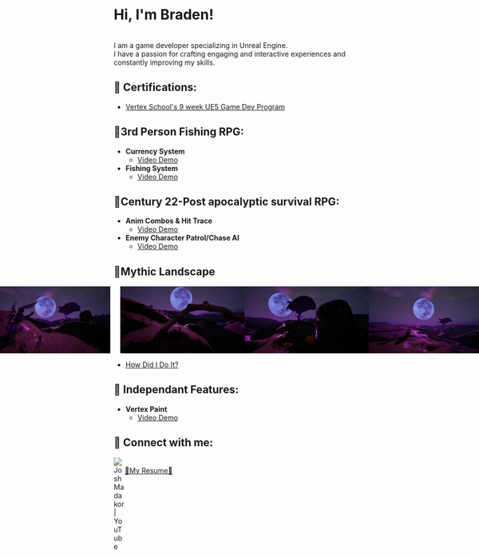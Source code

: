 <h1>Hi, I'm Braden!</h1><br>I am a game developer specializing in Unreal Engine.<br>I have a passion for crafting engaging and interactive experiences and constantly improving my skills.
  
<h2>🏅 Certifications:</h2>

- [Vertex School's 9 week UE5 Game Dev Program](VertexCertificate.pdf)

<h2>🎣3rd Person Fishing RPG:</h2>

- <b>Currency System</b>
  - [Video Demo](https://youtu.be/ixUhNHmqNtE)
- <b>Fishing System</b>
  - [Video Demo](https://github.com/joshmadakor1/4chan-Image-Analysis-Middleware-C964)
 
<h2>🧟Century 22-Post apocalyptic survival RPG:</h2>

- <b>Anim Combos & Hit Trace</b>
  - [Video Demo](https://www.youtube.com/watch?v=O7IdGsZLdjw)
- <b>Enemy Character Patrol/Chase AI</b>
  - [Video Demo](https://youtu.be/qMX_9vS9pQ8)
<h2>🔮Mythic Landscape</h2>

<div style="display: flex; justify-content: center;">
  <img src="https://github.com/MaxProjektz/MaxProjektz/blob/main/HighresScreenshot00000.png?raw=true" width="249" style="margin-right: 20px;">
  <img src="https://github.com/MaxProjektz/MaxProjektz/blob/main/HighresScreenshot00001.png?raw=true" width="249">
  <img src="https://github.com/MaxProjektz/MaxProjektz/blob/main/HighresScreenshot00003.png?raw=true" width="249">
  <img src="https://github.com/MaxProjektz/MaxProjektz/blob/main/HighresScreenshot00004.png?raw=true" width="249">
</div>

 - [How Did I Do It?](https://github.com/MaxProjektz/MaxProjektz/blob/a5f9e508cb018d7d73be3faea28d576bc3de17be/ML_Page.md)




<h2>👾 Independant Features:</h2>

- <b>Vertex Paint</b>
  - [Video Demo](https://studio.youtube.com/video/UJ6ULtcFRsk/edit)

<h2> 🤳 Connect with me:</h2>

[<img align="left" alt="JoshMadakor | YouTube" width="22px" src="https://cdn.jsdelivr.net/npm/simple-icons@v3/icons/youtube.svg" />][youtube]


[youtube]: http://www.youtube.com/@bradenwomac5000
[linkedin]: https://linkedin.com/in/joshmadakor
<br> [📜My Resume📜](Resume_VertexUpdate.pdf)
